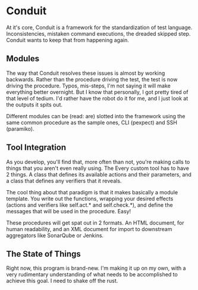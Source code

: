 # Conduit
At it's core, Conduit is a framework for the standardization of test language. Inconsistencies, mistaken command executions, the dreaded skipped step. Conduit wants to keep that from happening again.

## Modules

The way that Conduit resolves these issues is almost by working backwards. Rather than the procedure driving the test, the test is now driving the procedure. Typos, mis-steps, I'm not saying it will make everything better overnight. But I know that personally, I got pretty tired of that level of tedium. I'd rather have the robot do it for me, and I just look at the outputs it spits out.

Different modules can be (read: are) slotted into the framework using the same common procedure as the sample ones, CLI (pexpect) and SSH (paramiko).

## Tool Integration

As you develop, you'll find that, more often than not, you're making calls to things that you aren't even really using. The Every custom tool has to have 2 things. A class that defines its available actions and their parameters, and a class that defines any verifiers that it reveals.

The cool thing about that paradigm is that it makes basically a module template. You write out the functions, wrapping your desired effects (actions and verifiers like self.act.* and self.check.*), and define the messages that will be used in the procedure. Easy!

These procedures will get spat out in 2 formats. An HTML document, for human readability, and an XML document for import to downstream aggregators like SonarQube or Jenkins.

## The State of Things

Right now, this program is brand-new. I'm making it up on my own, with a very rudimentary understanding of what needs to be accomplished to achieve this goal. I need to shake off the rust.

